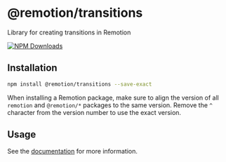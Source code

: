 # @remotion/transitions
 
Library for creating transitions in Remotion
 
[![NPM Downloads](https://img.shields.io/npm/dm/@remotion/transitions.svg?style=flat&color=black&label=Downloads)](https://npmcharts.com/compare/@remotion/transitions?minimal=true)
 
## Installation
 
```bash
npm install @remotion/transitions --save-exact
```
 
When installing a Remotion package, make sure to align the version of all `remotion` and `@remotion/*` packages to the same version.
Remove the `^` character from the version number to use the exact version.
 
## Usage
 
See the [documentation](https://www.remotion.dev/transitions) for more information.
